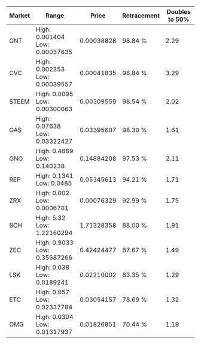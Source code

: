 | Market | Range | Price| Retracement | Doubles to 50% |
| --- | --- | --- | --- | --- |
| GNT | High: 0.001404<br />Low: 0.00037635 | 0.00038828 | 98.84 % | 2.29 |
| CVC | High: 0.002353<br />Low: 0.00039557 | 0.00041835 | 98.84 % | 3.29 |
| STEEM | High: 0.0095<br />Low: 0.00300063 | 0.00309559 | 98.54 % | 2.02 |
| GAS | High: 0.07638<br />Low: 0.03322427 | 0.03395607 | 98.30 % | 1.61 |
| GNO | High: 0.4889<br />Low: 0.140238 | 0.14884208 | 97.53 % | 2.11 |
| REP | High: 0.1341<br />Low: 0.0485 | 0.05345613 | 94.21 % | 1.71 |
| ZRX | High: 0.002<br />Low: 0.0006701 | 0.00076329 | 92.99 % | 1.75 |
| BCH | High: 5.32<br />Low: 1.22160294 | 1.71328358 | 88.00 % | 1.91 |
| ZEC | High: 0.9033<br />Low: 0.35687266 | 0.42424477 | 87.67 % | 1.49 |
| LSK | High: 0.038<br />Low: 0.0189241 | 0.02210002 | 83.35 % | 1.29 |
| ETC | High: 0.057<br />Low: 0.02337784 | 0.03054157 | 78.69 % | 1.32 |
| OMG | High: 0.0304<br />Low: 0.01317937 | 0.01826951 | 70.44 % | 1.19 |
